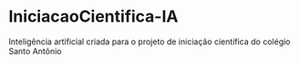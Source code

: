 # IniciacaoCientifica-IA
Inteligência artificial criada para o projeto de iniciação científica do colégio Santo Antônio
